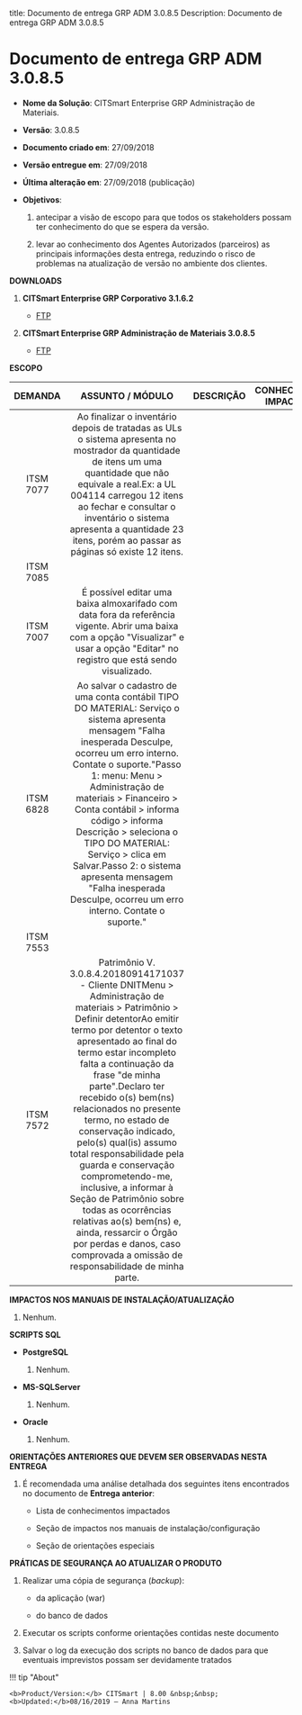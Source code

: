 title: Documento de entrega GRP ADM 3.0.8.5
Description: Documento de entrega GRP ADM 3.0.8.5

# Documento de entrega GRP ADM 3.0.8.5

-   **Nome da Solução**: CITSmart Enterprise GRP Administração de Materiais.

-   **Versão**: 3.0.8.5

-   **Documento criado em**: 27/09/2018

-   **Versão entregue em**: 27/09/2018

-   **Última alteração em**: 27/09/2018 (publicação)

-   **Objetivos**:

    1.  antecipar a visão de escopo para que todos os stakeholders possam ter
        conhecimento do que se espera da versão.

    2.  levar ao conhecimento dos Agentes Autorizados (parceiros) as principais
        informações desta entrega, reduzindo o risco de problemas na atualização
        de versão no ambiente dos clientes.

**DOWNLOADS**

1.  **CITSmart Enterprise GRP Corporativo 3.1.6.2**

    -   [FTP](https://kb.citsmartcloud.com/entregas/corporativo/Enterprise/3.1.6.2)

2.  **CITSmart Enterprise GRP Administração de Materiais 3.0.8.5**

    -   [FTP](https://kb.citsmartcloud.com/entregas/grpadm/Enterprise/3.0.8.5)

**ESCOPO**

|  DEMANDA  |                                                                                                                                                                                                                                                                                                                          ASSUNTO / MÓDULO                                                                                                                                                                                                                                                                                                                          | DESCRIÇÃO | CONHECIMENTO IMPACTADO |
|:---------:|:------------------------------------------------------------------------------------------------------------------------------------------------------------------------------------------------------------------------------------------------------------------------------------------------------------------------------------------------------------------------------------------------------------------------------------------------------------------------------------------------------------------------------------------------------------------------------------------------------------------------------------------------------------------:|:---------:|:----------------------:|
| ITSM 7077 |                                                                                                                                                                        Ao finalizar o inventário depois de tratadas as ULs o sistema apresenta no mostrador da quantidade de itens um uma quantidade que não equivale a real.Ex: a UL 004114 carregou 12 itens ao fechar e consultar o inventário o sistema apresenta a quantidade 23 itens, porém ao passar as páginas só existe 12 itens.                                                                                                                                                                        |           |                        |
| ITSM 7085 |                                                                                                                                                                                                                                                                                                                                                                                                                                                                                                                                                                                                                                                                    |           |                        |
| ITSM 7007 |                                                                                                                                                                                                                                        É possível editar uma baixa almoxarifado com data fora da referência vigente. Abrir uma baixa com a opção "Visualizar" e usar a opção "Editar" no registro que está sendo visualizado.                                                                                                                                                                                                                                       |           |                        |
| ITSM 6828 |                                                                                               Ao salvar o cadastro de uma conta contábil TIPO DO MATERIAL: Serviço o sistema apresenta mensagem "Falha inesperada Desculpe, ocorreu um erro interno. Contate o suporte."Passo 1: menu: Menu > Administração de materiais > Financeiro > Conta contábil > informa código > informa Descrição > seleciona o TIPO DO MATERIAL: Serviço > clica em Salvar.Passo 2: o sistema apresenta mensagem "Falha inesperada Desculpe, ocorreu um erro interno. Contate o suporte."                                                                                               |           |                        |
| ITSM 7553 |                                                                                                                                                                                                                                                                                                                                                                                                                                                                                                                                                                                                                                                                    |           |                        |
| ITSM 7572 | Patrimônio V. 3.0.8.4.20180914171037 - Cliente DNITMenu > Administração de materiais > Patrimônio > Definir detentorAo emitir termo por detentor o texto apresentado ao final do termo estar incompleto falta a continuação da frase "de minha parte".Declaro ter recebido o(s) bem(ns) relacionados no presente termo, no estado de conservação indicado, pelo(s) qual(is) assumo total responsabilidade pela guarda e conservação comprometendo-me, inclusive, a informar à Seção de Patrimônio sobre todas as ocorrências relativas ao(s) bem(ns) e, ainda, ressarcir o Órgão por perdas e danos, caso comprovada a omissão de responsabilidade de minha parte. |           |                        |


**IMPACTOS NOS MANUAIS DE INSTALAÇÃO/ATUALIZAÇÃO**

1.  Nenhum.

**SCRIPTS SQL**

-   **PostgreSQL**

    1.  Nenhum.

-   **MS-SQLServer**

    1.  Nenhum.

-   **Oracle**

    1.  Nenhum.

**ORIENTAÇÕES ANTERIORES QUE DEVEM SER OBSERVADAS NESTA ENTREGA**

1.  É recomendada uma análise detalhada dos seguintes itens encontrados no
    documento de **Entrega anterior**:

    -   Lista de conhecimentos impactados

    -   Seção de impactos nos manuais de instalação/configuração

    -   Seção de orientações especiais

**PRÁTICAS DE SEGURANÇA AO ATUALIZAR O PRODUTO**

1.  Realizar uma cópia de segurança (*backup*):

    -   da aplicação (war)

    -   do banco de dados

2.  Executar os scripts conforme orientações contidas neste documento

3.  Salvar o log da execução dos scripts no banco de dados para que eventuais
    imprevistos possam ser devidamente tratados


!!! tip "About"

    <b>Product/Version:</b> CITSmart | 8.00 &nbsp;&nbsp;
    <b>Updated:</b>08/16/2019 – Anna Martins
